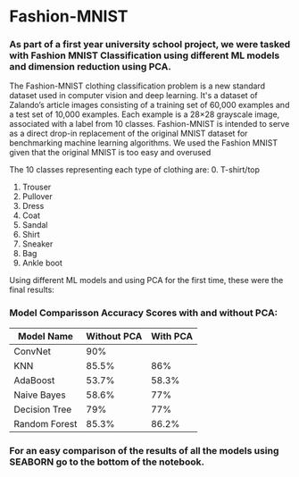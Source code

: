# Fashion-MNIST

### As part of a first year university school project, we were tasked with Fashion MNIST Classification using different ML models and dimension reduction using PCA.

The Fashion-MNIST clothing classification problem is a new standard dataset used in computer vision and deep learning. It's a dataset of Zalando’s article images consisting of a training set of 60,000 examples and a test set of 10,000 examples. Each example is a 28×28 grayscale image, associated with a label from 10 classes. Fashion-MNIST is intended to serve as a direct drop-in replacement of the original MNIST dataset for benchmarking machine learning algorithms.
We used the Fashion MNIST given that the original MNIST is too easy and overused

The 10 classes representing each type of clothing are:
0. T-shirt/top
1. Trouser
2. Pullover
3. Dress
4. Coat
5. Sandal
6. Shirt
7. Sneaker
8. Bag
9. Ankle boot

Using different ML models and using PCA for the first time, these were the final results:

### Model Comparisson Accuracy Scores with and without PCA:

Model Name | Without PCA | With PCA
------------ | ------------- | -------------
ConvNet | 90% | 
KNN | 85.5% | 86%
AdaBoost | 53.7% | 58.3%
Naive Bayes | 58.6% | 77%
Decision Tree | 79% | 77%
Random Forest | 85.3% | 86.2%


### For an easy comparison of the results of all the models using SEABORN go to the bottom of the notebook.


